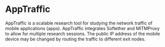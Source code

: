 # AppTraffic

AppTraffic is a scalable research tool for studying the network traffic of mobile applications (apps).  AppTraffic integrates Softether and MITMProxy to allow for multiple research sessions.  The public IP address of the mobile device may be changed by routing the traffic to different exit nodes. 
